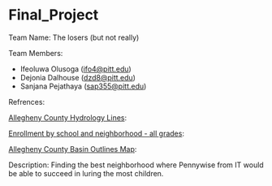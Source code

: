 # Final_Project

Team Name: The losers (but not really) 

Team Members: 
- Ifeoluwa Olusoga (ifo4@pitt.edu)
- Dejonia Dalhouse (dzd8@pitt.edu)
- Sanjana Pejathaya (sap355@pitt.edu)

Refrences:

[Allegheny County Hydrology Lines](https://data.wprdc.org/dataset/allegheny-county-hydrology-lines): 

[Enrollment by school and neighborhood - all grades](https://data.wprdc.org/dataset/pittsburgh-public-schools-enrollment/resource/7b0660d1-c812-496d-ab0a-8560902e9e70): 

[Allegheny County Basin Outlines Map](https://data.wprdc.org/dataset/allegheny-county-basin-outlines-map/resource/5e0d744a-8934-4336-8641-2411fcb07d6c): 

Description: Finding the best neighborhood where Pennywise from IT would be able to succeed in luring the most children.
